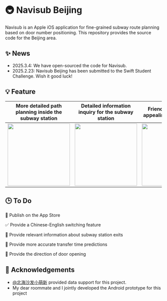# 🚇 Navisub Beijing

Navisub is an Apple iOS application for fine-grained subway route planning based on door number positioning. This repository provides the source code for the Beijing area.

## ✨ News
- 2025.3.4: We have open-sourced the code for Navisub.
- 2025.2.23: Navisub Beijing has been submitted to the Swift Student Challenge. Wish it good luck!

## 💡 Feature

| More detailed path planning inside the subway station | Detailed information inquiry for the subway station | Friendly and visually appealing user interface |
|---|---|---|
| <div style="text-align:center;"><img src="https://s2.loli.net/2025/03/04/mKRXcxkdB3ipqlt.png" width="200"/></div> | <div style="text-align:center;"><img src="https://s2.loli.net/2025/03/04/9AtyRkri64OfUv1.png" width="200"/></div> | <div style="text-align:center;"><img src="https://s2.loli.net/2025/03/04/nQy6Ea1ZbhAwL3V.png" width="200"/></div> |

## 🕒 To Do
🔲 Publish on the App Store

✅ Provide a Chinese-English switching feature

🔲 Provide relevant information about subway station exits

🔲 Provide more accurate transfer time predictions

🔲 Provide the direction of door opening

## 🤝 Acknowledgements

- [@北海沙发小萌新](https://weibo.com/u/3179035790) provided data support for this project.
- My dear roommate and I jointly developed the Android prototype for this project